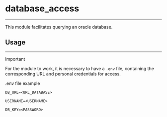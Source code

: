 # database_access

--------

This module facilitates querying an oracle database.

## Usage

---

>[!IMPORTANT]
>For the module to work, it is necessary to have a `.env` file, containing the corresponding URL and personal credentials for access. 

.env file example
```
DB_URL=<URL_DATABASE>

USERNAME=<USERNAME>

DB_KEY=<PASSWORD>
```
